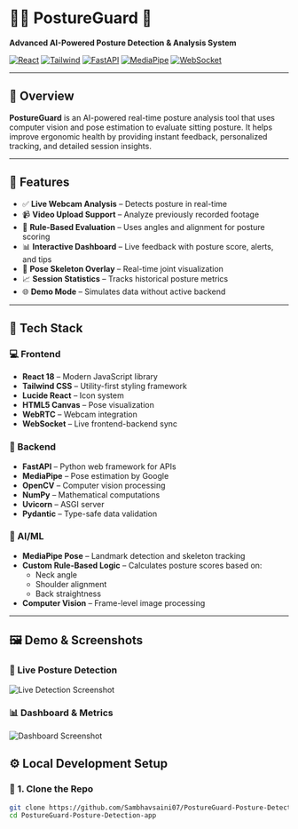 # 🧍‍♂️ PostureGuard 🎯  
**Advanced AI-Powered Posture Detection & Analysis System**

[![React](https://img.shields.io/badge/Frontend-React-61DAFB?logo=react)](https://reactjs.org/)
[![Tailwind](https://img.shields.io/badge/Styling-TailwindCSS-38B2AC?logo=tailwind-css)](https://tailwindcss.com/)
[![FastAPI](https://img.shields.io/badge/Backend-FastAPI-009688?logo=fastapi)](https://fastapi.tiangolo.com/)
[![MediaPipe](https://img.shields.io/badge/AI-MediaPipe-orange?logo=google)](https://google.github.io/mediapipe/)
[![WebSocket](https://img.shields.io/badge/Realtime-WebSocket-blue)](https://developer.mozilla.org/en-US/docs/Web/API/WebSockets_API)

---

## 📖 Overview

**PostureGuard** is an AI-powered real-time posture analysis tool that uses computer vision and pose estimation to evaluate sitting posture. It helps improve ergonomic health by providing instant feedback, personalized tracking, and detailed session insights.

---

## 🚀 Features

- ✅ **Live Webcam Analysis** – Detects posture in real-time  
- 📹 **Video Upload Support** – Analyze previously recorded footage  
- 📐 **Rule-Based Evaluation** – Uses angles and alignment for posture scoring  
- 📊 **Interactive Dashboard** – Live feedback with posture score, alerts, and tips  
- 🧍 **Pose Skeleton Overlay** – Real-time joint visualization  
- 📈 **Session Statistics** – Tracks historical posture metrics  
- 🌐 **Demo Mode** – Simulates data without active backend

---

## 🧰 Tech Stack

### 💻 Frontend

- **React 18** – Modern JavaScript library
- **Tailwind CSS** – Utility-first styling framework
- **Lucide React** – Icon system
- **HTML5 Canvas** – Pose visualization
- **WebRTC** – Webcam integration
- **WebSocket** – Live frontend-backend sync

### 🔧 Backend

- **FastAPI** – Python web framework for APIs
- **MediaPipe** – Pose estimation by Google
- **OpenCV** – Computer vision processing
- **NumPy** – Mathematical computations
- **Uvicorn** – ASGI server
- **Pydantic** – Type-safe data validation

### 🤖 AI/ML

- **MediaPipe Pose** – Landmark detection and skeleton tracking
- **Custom Rule-Based Logic** – Calculates posture scores based on:
  - Neck angle
  - Shoulder alignment
  - Back straightness
- **Computer Vision** – Frame-level image processing

---

## 🖼️ Demo & Screenshots

### 📸 Live Posture Detection
![Live Detection Screenshot](screenshot/image.png)

### 📊 Dashboard & Metrics
![Dashboard Screenshot](screenshot/image2.png)

## ⚙️ Local Development Setup

### 🔹 1. Clone the Repo

```bash
git clone https://github.com/Sambhavsaini07/PostureGuard-Posture-Detection-app.git
cd PostureGuard-Posture-Detection-app
